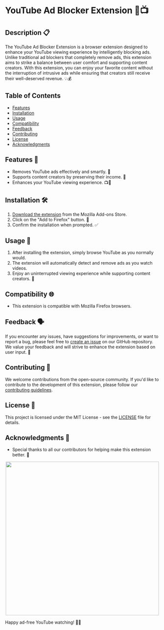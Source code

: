 # YouTube Ad Blocker Extension 🚫📺

## Description 📋
The YouTube Ad Blocker Extension is a browser extension designed to enhance your YouTube viewing experience by intelligently blocking ads. Unlike traditional ad blockers that completely remove ads, this extension aims to strike a balance between user comfort and supporting content creators. With this extension, you can enjoy your favorite content without the interruption of intrusive ads while ensuring that creators still receive their well-deserved revenue. 💡💰

## Table of Contents

- [Features](#features-)
- [Installation](#installation-%EF%B8%8F)
- [Usage](#usage-)
- [Compatibility](#compatibility-)
- [Feedback](#feedback-%EF%B8%8F)
- [Contributing](#contributing-)
- [License](#license-)
- [Acknowledgments](#acknowledgments-)

## Features 🌟
- Removes YouTube ads effectively and smartly. 🧹
- Supports content creators by preserving their income. 💸
- Enhances your YouTube viewing experience. 📺🎉

## Installation 🛠️
1. [Download the extension](https://addons.mozilla.org/en-US/firefox/addon/blocker-free/) from the Mozilla Add-ons Store.
2. Click on the "Add to Firefox" button. 🦊
3. Confirm the installation when prompted. ✅

## Usage 🚀
1. After installing the extension, simply browse YouTube as you normally would.
2. The extension will automatically detect and remove ads as you watch videos.
3. Enjoy an uninterrupted viewing experience while supporting content creators. 🙌

## Compatibility 🌐
- This extension is compatible with Mozilla Firefox browsers.

## Feedback 🗣️
If you encounter any issues, have suggestions for improvements, or want to report a bug, please feel free to [create an issue](https://github.com/Devansh-Singh-Parmar/AdBlocker/issues) on our GitHub repository. We value your feedback and will strive to enhance the extension based on user input. 🤝

## Contributing 🤝
We welcome contributions from the open-source community. If you'd like to contribute to the development of this extension, please follow our [contributing guidelines](CONTRIBUTING.md).

## License 📜
This project is licensed under the MIT License - see the [LICENSE](LICENSE) file for details.

## Acknowledgments 🙏
- Special thanks to all our contributors for helping make this extension better. 🌟
<p align="center">
  <img src="https://contributors-img.web.app/image?repo=Devansh-Singh-Parmar/AdBlocker" width = 500/>
</p>

Happy ad-free YouTube watching! 🎉👀
